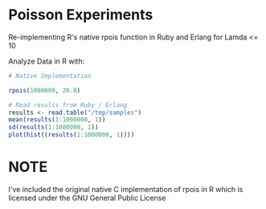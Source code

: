 # Poisson Experiments
Re-implementing R's native rpois function in Ruby and Erlang for Lamda &lt;= 10

Analyze Data in R with:

```R
# Native Implementation

rpois(1000000, 20.0)

# Read results from Ruby / Erlang
results <- read.table("/tmp/samples")
mean(results(1:1000000, 1))
sd(results(1:1000000, 1))
plot(hist((results(1:1000000, 1))))

```

# NOTE

I've included the original native C implementation of rpois in R which is licensed under the GNU General Public License

